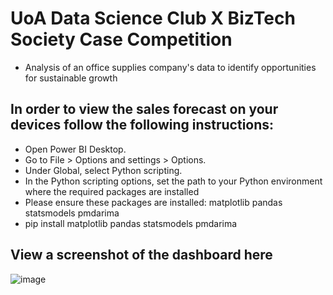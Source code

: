 # UoA Data Science Club X BizTech Society Case Competition
- Analysis of an office supplies company's data to identify opportunities for sustainable growth

## In order to view the sales forecast on your devices follow the following instructions:
- Open Power BI Desktop.
- Go to File > Options and settings > Options.
- Under Global, select Python scripting.
- In the Python scripting options, set the path to your Python environment where the required packages are installed
- Please ensure these packages are installed: matplotlib pandas statsmodels pmdarima
- pip install matplotlib pandas statsmodels pmdarima

## View a screenshot of the dashboard here 
![image](https://github.com/user-attachments/assets/9a582d01-2799-4c3c-9296-f605965ec2b1)
